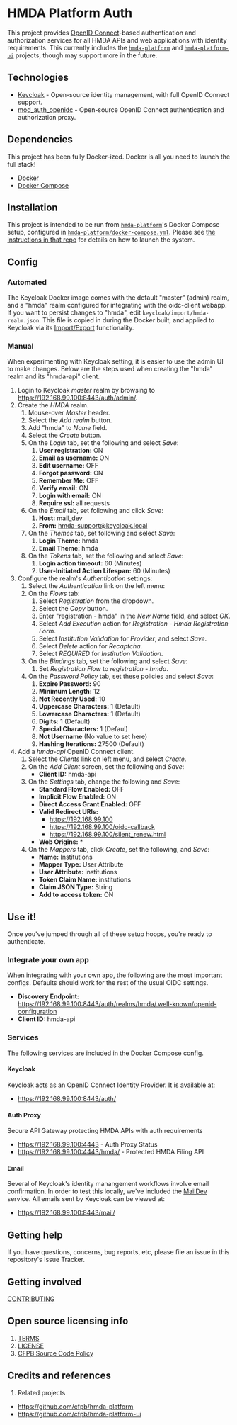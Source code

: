 # HMDA Platform Auth
This project provides [OpenID Connect](http://openid.net/connect/)-based
authentication and authorization services for all HMDA APIs and web applications 
with identity requirements.  This currently includes the
[`hmda-platform`](https://github.com/cfpb/hmda-platform) and 
[`hmda-platform-ui`](https://github.com/cfpb/hmda-platform-ui) projects,
though may support more in the future.

## Technologies

* [Keycloak](http://www.keycloak.org/) - Open-source identity management, with full OpenID Connect support.
* [mod_auth_openidc](https://github.com/pingidentity/mod_auth_openidc) - Open-source OpenID Connect authentication and authorization proxy.

## Dependencies
This project has been fully Docker-ized.  Docker is all you need to launch the full stack!

* [Docker](https://www.docker.com/)
* [Docker Compose](https://docs.docker.com/compose/)

## Installation
This project is intended to be run from [`hmda-platform`](https://github.com/cfpb/hmda-platform)'s
Docker Compose setup, configured in [`hmda-platform/docker-compose.yml`](https://github.com/cfpb/hmda-platform/blob/master/docker-compose.yml).
Please see [the instructions in that repo](https://github.com/cfpb/hmda-platform#to-run-the-entire-platform)
for details on how to launch the system.

## Config

### Automated
The Keycloak Docker image comes with the default "master" (admin) realm, and a "hmda" realm configured 
for integrating with the oidc-client webapp.  If you want to persist changes to "hmda", edit 
`keycloak/import/hmda-realm.json`.  This file is copied in during the Docker built, and applied to 
Keycloak via its [Import/Export](https://keycloak.gitbooks.io/documentation/server_admin/topics/export-import.html)
functionality.

### Manual
When experimenting with Keycloak setting, it is easier to use the admin UI to make changes.
Below are the steps used when creating the "hmda" realm and its "hmda-api" client.

1. Login to Keycloak _master_ realm by browsing to https://192.168.99.100:8443/auth/admin/.
1. Create the _HMDA_ realm.
    1. Mouse-over _Master_ header.
    1. Select the _Add realm_ button.
    1. Add "hmda" to _Name_ field.
    1. Select the _Create_ button.
    1. On the _Login_ tab, set the following and select _Save_:
        1. **User registration:** ON
        1. **Email as username:** ON
        1. **Edit username:** OFF
        1. **Forgot password:** ON
        1. **Remember Me:** OFF
        1. **Verify email:** ON
        1. **Login with email:** ON
        1. **Require ssl:** all requests
    1. On the _Email_ tab, set following and click _Save_:
        1. **Host:** mail_dev
        1. **From:** hmda-support@keycloak.local
    1. On the _Themes_ tab, set following and select _Save_:
        1. **Login Theme:** hmda
        1. **Email Theme:** hmda
    1. On the _Tokens_ tab, set the following and select _Save_:
        1. **Login action timeout:** 60 (Minutes)
        1. **User-Initiated Action Lifespan:** 60 (Minutes)
1. Configure the realm's _Authentication_ settings:
    1. Select the _Authentication_ link on the left menu:
    1. On the _Flows_ tab:
        1. Select _Registration_ from the dropdown.
        1. Select the _Copy_ button.
        1. Enter "registration - hmda" in the _New Name_ field, and select _OK_.
        1. Select _Add Execution_ action for _Registration - Hmda Registration Form_.
        1. Select _Institution Validation_ for _Provider_, and select _Save_.
        1. Select _Delete_ action for _Recaptcha_.
        1. Select _REQUIRED_ for _Institution Validation_.
    1. On the _Bindings_ tab, set the following and select _Save_:
        1. Set _Registration Flow_ to  _registration - hmda_.
    1. On the _Password Policy_ tab, set these policies and select _Save_:
        1. **Expire Password:** 90
        1. **Minimum Length:** 12
        1. **Not Recently Used:** 10
        1. **Uppercase Characters:** 1 (Default)
        1. **Lowercase Characters:** 1 (Default)
        1. **Digits:** 1 (Default)
        1. **Special Characters:** 1 (Defaul)
        1. **Not Username** (No value to set here)
        1. **Hashing Iterations:** 27500 (Default)
1. Add a _hmda-api_ OpenID Connect client.
    1. Select the _Clients_ link on left menu, and select _Create_.
    1. On the _Add Client_ screen, set the following and _Save_:
        * **Client ID:**  hmda-api
    1. On the _Settings_ tab, change the following and _Save_:
        * **Standard Flow Enabled:** OFF
        * **Implicit Flow Enabled:** ON
        * **Direct Access Grant Enabled:** OFF
        * **Valid Redirect URIs:** 
            * https://192.168.99.100
            * https://192.168.99.100/oidc-callback
            * https://192.168.99.100/silent_renew.html
        * **Web Origins:** *
    1. On the _Mappers_ tab, click _Create_, set the following, and _Save_:
        * **Name:** Institutions
        * **Mapper Type:** User Attribute
        * **User Attribute:** institutions
        * **Token Claim Name:** institutions
        * **Claim JSON Type:** String
        * **Add to access token:** ON

## Use it!
Once you've jumped through all of these setup hoops, you're ready to authenticate.

### Integrate your own app
When integrating with your own app, the following are the most important configs.
Defaults should work for the rest of the usual OIDC settings.

* **Discovery Endpoint:** https://192.168.99.100:8443/auth/realms/hmda/.well-known/openid-configuration
* **Client ID:** hmda-api

### Services
The following services are included in the Docker Compose config.

#### Keycloak
Keycloak acts as an OpenID Connect Identity Provider.  It is available at:

* https://192.168.99.100:8443/auth/

#### Auth Proxy
Secure API Gateway protecting HMDA APIs with auth requirements

* https://192.168.99.100:4443 - Auth Proxy Status
* https://192.168.99.100:4443/hmda/ - Protected HMDA Filing API

#### Email
Several of Keycloak's identity manangement workflows involve email confirmation.
In order to test this locally, we've included the [MailDev](http://danfarrelly.nyc/MailDev/)
service.  All emails sent by Keycloak can be viewed at:

* https://192.168.99.100:8443/mail/

## Getting help
If you have questions, concerns, bug reports, etc, please file an issue in this repository's Issue Tracker.

## Getting involved
[CONTRIBUTING](CONTRIBUTING.md)

## Open source licensing info
1. [TERMS](TERMS.md)
2. [LICENSE](LICENSE)
3. [CFPB Source Code Policy](https://github.com/cfpb/source-code-policy/)

## Credits and references
1. Related projects
  - https://github.com/cfpb/hmda-platform
  - https://github.com/cfpb/hmda-platform-ui 

